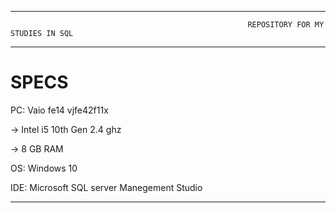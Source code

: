 -------------------------------------------------------------------------------------------------------------------------------------------------------------------------

                                                         REPOSITORY FOR MY STUDIES IN SQL 
                                                
-------------------------------------------------------------------------------------------------------------------------------------------------------------------------

# SPECS

 PC: Vaio fe14 vjfe42f11x
 
   -> Intel i5 10th Gen 2.4 ghz
   
   -> 8 GB RAM
 
 OS: Windows 10
 
 IDE: Microsoft SQL server Manegement Studio

-------------------------------------------------------------------------------------------------------------------------------------------------------------------------
